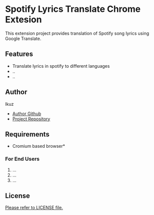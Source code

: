 # Spotify Lyrics Translate Chrome Extesion
This extension project provides translation of Spotify song lyrics using Google Translate.

## Features
- Translate lyrics in spotify to different languages
- ..
- ..

## Author
Ikuz
- [Author Github](https://github.com/I1Kuz)
- [Project Repository](https://github.com/I1Kuz/spotify-lyrics-translate-extesion)

## Requirements
- Cromium based browser*

### For End Users
1. ...
2. ...
3. ...

## License
[Please refer to LICENSE file.](https://github.com/I1Kuz/spotify-lyrics-translate-extesion/blob/main/LICENSE)
